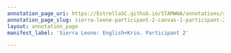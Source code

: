 ```yaml
---
annotation_page_uri: https://EstrellaSC.github.io/STAMWWA/annotations/sierra-leone-participant-2-canvas-1-participant-2.json
annotation_page_slug: sierra-leone-participant-2-canvas-1-participant-2
layout: annotation_page
manifest_label: 'Sierra Leone: English+Krio. Participant 2'

---
```

